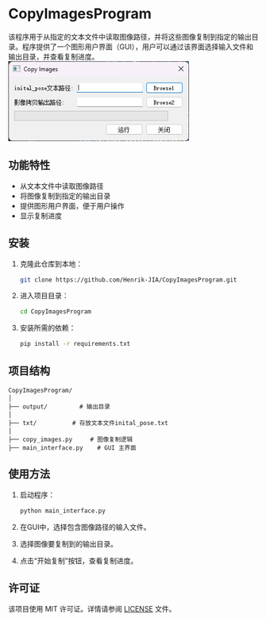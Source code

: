 # CopyImagesProgram
该程序用于从指定的文本文件中读取图像路径，并将这些图像复制到指定的输出目录。程序提供了一个图形用户界面（GUI），用户可以通过该界面选择输入文件和输出目录，并查看复制进度。
![main_interface](./assets/main_interface.png)

## 功能特性

- 从文本文件中读取图像路径
- 将图像复制到指定的输出目录
- 提供图形用户界面，便于用户操作
- 显示复制进度

## 安装

1. 克隆此仓库到本地：

   ```bash
   git clone https://github.com/Henrik-JIA/CopyImagesProgram.git
   ```

2. 进入项目目录：

   ```bash
   cd CopyImagesProgram
   ```

3. 安装所需的依赖：

   ```bash
   pip install -r requirements.txt
   ```

## 项目结构

``` 
CopyImagesProgram/
│
├── output/         # 输出目录
│
├── txt/          # 存放文本文件inital_pose.txt
│
├── copy_images.py     # 图像复制逻辑
├── main_interface.py    # GUI 主界面
```

## 使用方法

1. 启动程序：

   ```bash
   python main_interface.py
   ```

2. 在GUI中，选择包含图像路径的输入文件。

3. 选择图像要复制到的输出目录。

4. 点击“开始复制”按钮，查看复制进度。

## 许可证

该项目使用 MIT 许可证。详情请参阅 [LICENSE](LICENSE) 文件。